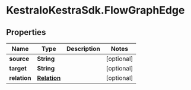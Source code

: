 # KestraIoKestraSdk.FlowGraphEdge

## Properties

Name | Type | Description | Notes
------------ | ------------- | ------------- | -------------
**source** | **String** |  | [optional] 
**target** | **String** |  | [optional] 
**relation** | [**Relation**](Relation.md) |  | [optional] 


